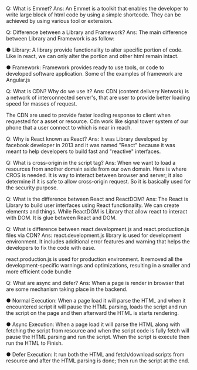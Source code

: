 Q: What is Emmet?
Ans: An Emmet is a toolkit that enables the developer to write large block of html code by using a simple shortcode. They can be achieved by using various tool or extension.

Q: Difference between a Library and Framework?
Ans: The main difference between Library and Framework is as follow:

● Library: A library provide functionality to alter specific portion of code. Like in react, we can only alter the portion and other html remain intact.

● Framework: Framework provides ready to use tools, or code to developed software application. Some of the examples of framework are Angular.js 

Q: What is CDN? Why do we use it?
Ans: CDN (content delivery Network) is a network of interconnected server's, that are user to provide better loading speed for masses of request. 

The CDN are used to provide faster loading response to client when requested for a asset or resource. Cdn work like signal tower system of our phone that a user connect to which is near in reach.

Q: Why is React known as React?
Ans: It was Library developed by facebook developer in 2013 and it was named "React" because it was meant to help developers to build fast and "reactive" interfaces.

Q: What is cross-origin in the script tag?
Ans: When we want to load a resources from another domain aside from our own domain. Here is where CROS is needed. It is way to interact between browser and server; it also determine if it is safe to allow cross-origin request. So it is basically used for the security purpose.

Q: What is the difference between React and ReactDOM?
Ans: The React is Library to build user interfaces using React functionality. We can create elements and things. While ReactDOM is Library that allow react to interact with DOM. It is glue between React and DOM. 

Q: What is difference between react.development.js and react.production.js files via CDN?
Ans: react.development.js library is used for development environment. It includes additional error features and warning that helps the developers to fix the code with ease.

react.production.js is used for production environment. It removed all the development-specific warnings and optimizations, resulting in a smaller and more efficient code bundle 


Q: What are async and defer?
Ans:  When a page is render in browser that are some mechanism taking place in the backend.

● Normal Execution: When a page load it will parse the HTML and when it encountered script it will pause the HTML parsing, loads the script and run the script on the page and then afterward the HTML is starts rendering.

● Async Execution: When a page load it will parse the HTML along with fetching the script from resource and when the script code is fully fetch will pause the HTML parsing and run the script. When the script is execute then run the HTML to Finish.

● Defer Execution: It run both the HTML and fetch/download scripts from resource and after the HTML parsing is done; then run the script at the end.
